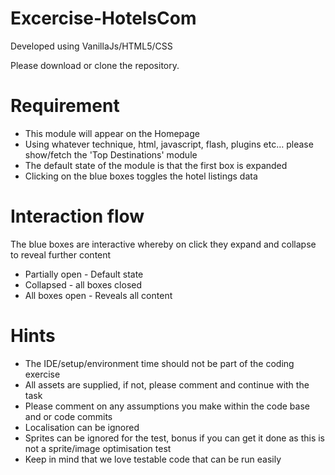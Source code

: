 # Excercise-HotelsCom
Developed using VanillaJs/HTML5/CSS

Please download or clone the repository.

# Requirement
+ This module will appear on the Homepage
+ Using whatever technique, html, javascript, flash, plugins etc… please show/fetch the 'Top Destinations' module
+ The default state of the module is that the first box is expanded
+ Clicking on the blue boxes toggles the hotel listings data

# Interaction flow
The blue boxes are interactive whereby on click they expand and collapse to reveal further content

+ Partially open - Default state
+ Collapsed - all boxes closed
+ All boxes open - Reveals all content

# Hints
+ The IDE/setup/environment time should not be part of the coding exercise
+ All assets are supplied, if not, please comment and continue with the task
+ Please comment on any assumptions you make within the code base and or code commits
+ Localisation can be ignored
+ Sprites can be ignored for the test, bonus if you can get it done as this is not a sprite/image optimisation test
+ Keep in mind that we love testable code that can be run easily
